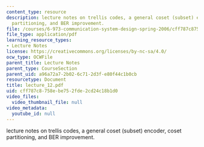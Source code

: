 ```yaml
---
content_type: resource
description: lecture notes on trellis codes, a general coset (subset) encoder, coset
  partitioning, and BER improvement.
file: /courses/6-973-communication-system-design-spring-2006/cff787c8758ebe752fde2cd24c18b1d0_lecture_12.pdf
file_type: application/pdf
learning_resource_types:
- Lecture Notes
license: https://creativecommons.org/licenses/by-nc-sa/4.0/
ocw_type: OCWFile
parent_title: Lecture Notes
parent_type: CourseSection
parent_uid: a96a72a7-2b02-6c71-2d3f-e80f44c1b0cb
resourcetype: Document
title: lecture_12.pdf
uid: cff787c8-758e-be75-2fde-2cd24c18b1d0
video_files:
  video_thumbnail_file: null
video_metadata:
  youtube_id: null
---
```

lecture notes on trellis codes, a general coset (subset) encoder, coset partitioning, and BER improvement.